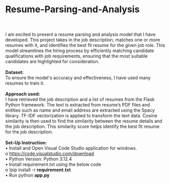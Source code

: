 # Resume-Parsing-and-Analysis <br><br>
I am excited to present a resume parsing and analysis model that I have developed. This project takes in the job description, matches one or more resumes with it, and identifies the best fit resume for the given job role. This model streamlines the hiring process by efficiently matching candidate qualifications with job requirements, ensuring that the most suitable candidates are highlighted for consideration.<br><br>
**Dataset:** <br> To ensure the model's accuracy and effectiveness, I have used many resumes to train it. <br><br>
**Approach used:** <br> I have retrieved the job description and a list of resumes from the Flask Python framework. The text is extracted from resume’s PDF files and entities such as name and email address are extracted using the Spacy library. TF-IDF vectorization is applied to transform the text data. Cosine similarity is then used to find the similarity between the resume details and the job description. This similarity score helps identify the best fit resume for the job description.<br><br>
**Set-Up Instruction:** <br>
•	Install and Open Visual Code Studio application for windows.<br>
o	https://code.visualstudio.com/download<br>
•	Python Version: Python 3.12.4<br>
•	Install requirement.txt using the below code<br>
o	!pip install -r **requirement.txt**<br>
•	Run python **app.py**<br>
